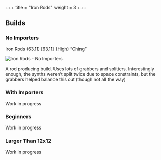 +++
title = "Iron Rods"
weight = 3
+++

## Builds

### No Importers

Iron Rods (63.11) [63.11] {High} “Ching”

![Iron Rods - No Importers](/images/iron-rods-no-importers.png?width=60pc)

A rod producing build. Uses lots of grabbers and splitters. Interestingly enough, the synths weren’t split twice due to space constraints, but the grabbers helped balance this out (though not all the way)

### With Importers

Work in progress

### Beginners

Work in progress

### Larger Than 12x12

Work in progress
